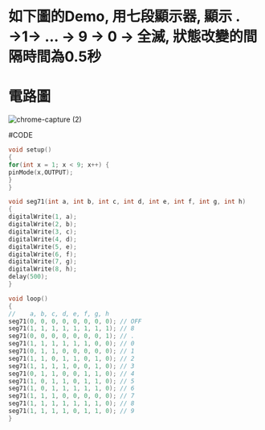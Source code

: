 # 如下圖的Demo, 用七段顯示器, 顯示 . →1→ ... → 9 → 0 → 全滅, 狀態改變的間隔時間為0.5秒

# 電路圖
![chrome-capture (2)](https://user-images.githubusercontent.com/89329117/137610059-e90cf628-c38c-4b17-9a36-6f0bc5322073.gif)

#CODE
````c
void setup()
{
for(int x = 1; x < 9; x++) {
pinMode(x,OUTPUT);
}
}

void seg71(int a, int b, int c, int d, int e, int f, int g, int h)
{
digitalWrite(1, a);
digitalWrite(2, b);
digitalWrite(3, c);
digitalWrite(4, d);
digitalWrite(5, e);
digitalWrite(6, f);
digitalWrite(7, g);
digitalWrite(8, h);
delay(500);
}

void loop()
{
//    a, b, c, d, e, f, g, h
seg71(0, 0, 0, 0, 0, 0, 0, 0); // OFF
seg71(1, 1, 1, 1, 1, 1, 1, 1); // 8
seg71(0, 0, 0, 0, 0, 0, 0, 1); // .
seg71(1, 1, 1, 1, 1, 1, 0, 0); // 0
seg71(0, 1, 1, 0, 0, 0, 0, 0); // 1
seg71(1, 1, 0, 1, 1, 0, 1, 0); // 2
seg71(1, 1, 1, 1, 0, 0, 1, 0); // 3
seg71(0, 1, 1, 0, 0, 1, 1, 0); // 4
seg71(1, 0, 1, 1, 0, 1, 1, 0); // 5
seg71(1, 0, 1, 1, 1, 1, 1, 0); // 6
seg71(1, 1, 1, 0, 0, 0, 0, 0); // 7
seg71(1, 1, 1, 1, 1, 1, 1, 0); // 8  
seg71(1, 1, 1, 1, 0, 1, 1, 0); // 9
}
````
